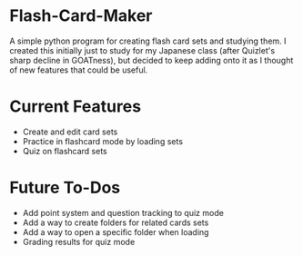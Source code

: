# Flash-Card-Maker
A simple python program for creating flash card sets and studying them. I created this initially just to study for my Japanese class (after Quizlet's sharp decline in GOATness), but decided to keep adding onto it as I thought of new features that could be useful.

# Current Features
- Create and edit card sets
- Practice in flashcard mode by loading sets
- Quiz on flashcard sets

# Future To-Dos
- Add point system and question tracking to quiz mode
- Add a way to create folders for related cards sets
- Add a way to open a specific folder when loading
- Grading results for quiz mode
